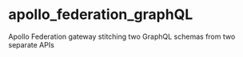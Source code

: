 # apollo_federation_graphQL
Apollo Federation gateway stitching two GraphQL schemas from two separate APIs
